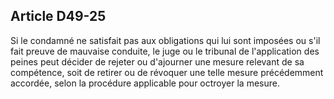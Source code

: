 Article D49-25
----
Si le condamné ne satisfait pas aux obligations qui lui sont imposées ou s'il
fait preuve de mauvaise conduite, le juge ou le tribunal de l'application des
peines peut décider de rejeter ou d'ajourner une mesure relevant de sa
compétence, soit de retirer ou de révoquer une telle mesure précédemment
accordée, selon la procédure applicable pour octroyer la mesure.

